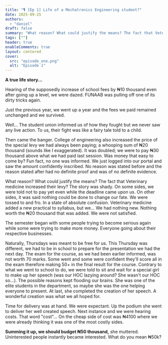 ```yaml
---
title: "🎙️ [Ep 1] Life of a Mechatronics Engineering student?"
date: 2025-09-25
authors:
  - "daniel"
draft: false
summary: "What reason? What could justify the means? The fact that Veterinary medicine increased their levy? The story was shady..."
tags: [""]
header: true
enableComments: true
layout: centered
cover:
  src: "episode_one.png"
  alt: "Episode 1"
---
```


**A true life story...**

Hearing of the supposedly increase of school fees by ₦10 thousand even after going up a level, we were dazed. FUNAAB was pulling off one of its dirty tricks again.

Just the previous year, we went up a year and the fees we paid remained unchanged and we survived.

Well... The student union informed us of how they fought but we never saw any live action. To us, their fight was like a fairy tale told to a child.

Then came the banger. College of engineering also increased the price of the special levy we had always been paying; a whooping sum of ₦20 thousand (sounds like I exaggerated). It was doubled; we were to pay ₦30 thousand above what we had paid last session. Was money that easy to come by? Fun fact,  no one was informed. We just logged into our portal and saw the amount confidently inscribed. No reason was stated before and the reason stated after had no definite proof and was of no definite evidence.

What reason? What could justify the means? The fact that Veterinary medicine increased their levy? The story was shady. On some sides, we were told not to pay yet even while the deadline came upon us. On other sides, it was said nothing could be done to change our fate. We were tossed to and fro. In a state of absolute confusion. Veterinary medicine added a new practical to syllabus, but we... We had nothing new. Nothing worth the ₦20 thousand that was added. We were not satisfied.

The semester began with some people trying to become serious again while some were trying to make more money. Everyone going about their respective businesses.

Naturally, Thursdays was meant to be free for us. This Thursday was different, we had to be in school to prepare for the presentation we had the next day. The exam for the course, as we had been earlier informed,  was not worth 70 marks. Some went and some were confident they'll score all in the exam therefore making 50+ in the final result for the course. Contrary to what we went to school to do, we were told to sit and wait for a special girl to make up her speech (was our HOC lazying around? She wasn't our HOC so...). The possible reasons kept flooding our brains. She was one of the elite students in the department, so maybe she was the one helping everyone to present.  At last, she completed the creation of her speech. A wonderful creation was what we all hoped for.

Time for delivery was at hand. We were expectant. Up the podium she went to deliver her well created speech. Next instance and we were hearing costs. That word "cost"... On the cheap side of cost was ₦4100 where we were already thinking it was one of the most costly sides.

**Summing it up, we should budget ₦50 thousand,** she muttered. Uninterested people instantly became interested. What do you mean ₦50k?
